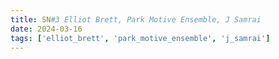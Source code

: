 ```yaml
---
title: SN#3 Elliot Brett, Park Motive Ensemble, J Samrai
date: 2024-03-16
tags: ['elliot_brett', 'park_motive_ensemble', 'j_samrai']
---
```


